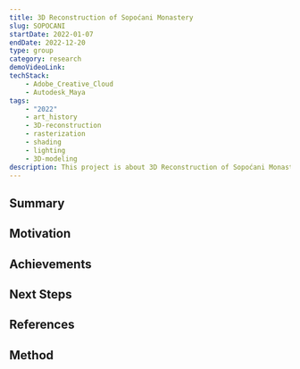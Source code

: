 ```yaml
---
title: 3D Reconstruction of Sopoćani Monastery
slug: SOPOCANI
startDate: 2022-01-07
endDate: 2022-12-20
type: group
category: research
demoVideoLink:
techStack:
    - Adobe_Creative_Cloud
    - Autodesk_Maya
tags:
    - "2022"
    - art_history
    - 3D-reconstruction
    - rasterization
    - shading
    - lighting
    - 3D-modeling
description: This project is about 3D Reconstruction of Sopoćani Monastery.
---
```


## Summary

## Motivation

## Achievements

## Next Steps

## References

## Method
